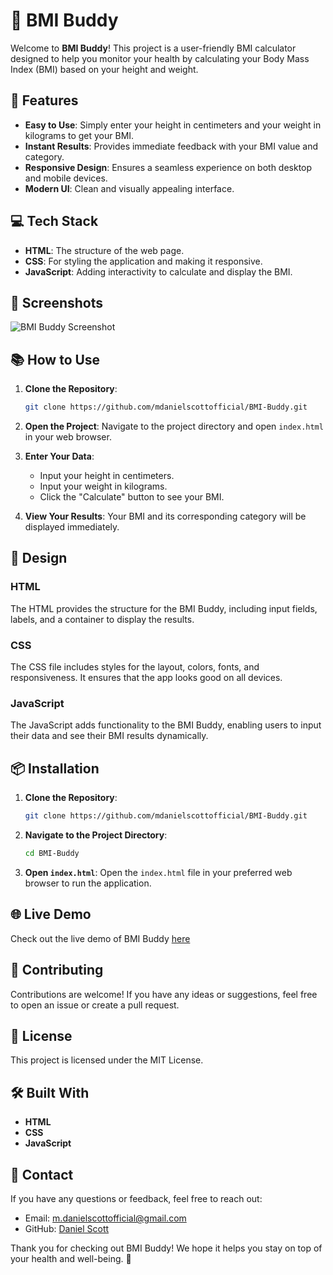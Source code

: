 # 🌟 BMI Buddy

Welcome to **BMI Buddy**! This project is a user-friendly BMI calculator designed to help you monitor your health by calculating your Body Mass Index (BMI) based on your height and weight.

## 🚀 Features

- **Easy to Use**: Simply enter your height in centimeters and your weight in kilograms to get your BMI.
- **Instant Results**: Provides immediate feedback with your BMI value and category.
- **Responsive Design**: Ensures a seamless experience on both desktop and mobile devices.
- **Modern UI**: Clean and visually appealing interface.

## 💻 Tech Stack

- **HTML**: The structure of the web page.
- **CSS**: For styling the application and making it responsive.
- **JavaScript**: Adding interactivity to calculate and display the BMI.

## 📸 Screenshots

![BMI Buddy Screenshot](https://github.com/mdanielscottofficial/BMI-Buddy/assets/167156317/67e5b8a6-7ad7-417b-8006-f295bfcc2071) <!-- Replace with actual screenshot URL -->

## 📚 How to Use

1. **Clone the Repository**:
    ```bash
    git clone https://github.com/mdanielscottofficial/BMI-Buddy.git
    ```

2. **Open the Project**:
    Navigate to the project directory and open `index.html` in your web browser.

3. **Enter Your Data**:
    - Input your height in centimeters.
    - Input your weight in kilograms.
    - Click the "Calculate" button to see your BMI.

4. **View Your Results**:
    Your BMI and its corresponding category will be displayed immediately.


## 🎨 Design

### HTML
The HTML provides the structure for the BMI Buddy, including input fields, labels, and a container to display the results.

### CSS
The CSS file includes styles for the layout, colors, fonts, and responsiveness. It ensures that the app looks good on all devices.

### JavaScript
The JavaScript adds functionality to the BMI Buddy, enabling users to input their data and see their BMI results dynamically.

## 📦 Installation

1. **Clone the Repository**:
    ```bash
    git clone https://github.com/mdanielscottofficial/BMI-Buddy.git
    ```

2. **Navigate to the Project Directory**:
    ```bash
    cd BMI-Buddy
    ```

3. **Open `index.html`**:
    Open the `index.html` file in your preferred web browser to run the application.

## 🌐 Live Demo

Check out the live demo of BMI Buddy [here](https://your-live-demo-link.com) <!-- Replace with actual live demo URL -->

## 🤝 Contributing

Contributions are welcome! If you have any ideas or suggestions, feel free to open an issue or create a pull request.

## 📄 License

This project is licensed under the MIT License.

## 🛠️ Built With

- **HTML**
- **CSS**
- **JavaScript**

## 📧 Contact

If you have any questions or feedback, feel free to reach out:

- Email: m.danielscottofficial@gmail.com
- GitHub: [Daniel Scott](https://github.com/mdanielscottofficial)

Thank you for checking out BMI Buddy! We hope it helps you stay on top of your health and well-being. 🌟

